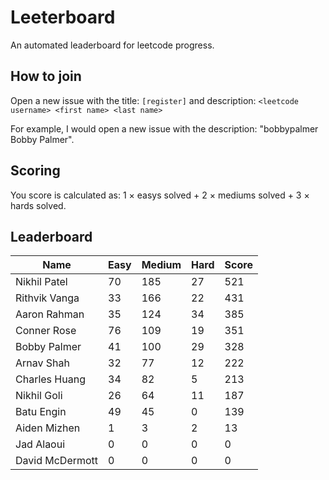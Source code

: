 # Leeterboard

An automated leaderboard for leetcode progress.

## How to join

Open a new issue with the title: `[register]` and description:
`<leetcode username> <first name> <last name>`

For example, I would open a new issue with the description: "bobbypalmer Bobby Palmer".

## Scoring

You score is calculated as:
1 $\times$ easys solved + 2 $\times$ mediums solved + 3 $\times$ hards solved.

## Leaderboard
| Name | Easy | Medium | Hard | Score |
| --- | --- | --- | --- | --- |
| Nikhil Patel | 70 | 185 | 27 | 521 |
| Rithvik Vanga | 33 | 166 | 22 | 431 |
| Aaron Rahman | 35 | 124 | 34 | 385 |
| Conner Rose | 76 | 109 | 19 | 351 |
| Bobby Palmer | 41 | 100 | 29 | 328 |
| Arnav Shah | 32 | 77 | 12 | 222 |
| Charles Huang | 34 | 82 | 5 | 213 |
| Nikhil Goli | 26 | 64 | 11 | 187 |
| Batu Engin | 49 | 45 | 0 | 139 |
| Aiden Mizhen | 1 | 3 | 2 | 13 |
| Jad Alaoui | 0 | 0 | 0 | 0 |
| David McDermott | 0 | 0 | 0 | 0 |
